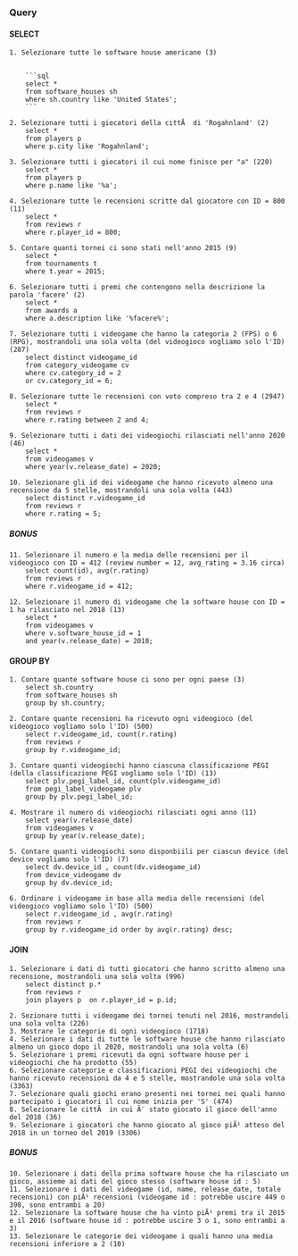 ### Query
#### SELECT

    1. Selezionare tutte le software house americane (3)


        ```sql
        select *
        from software_houses sh 
        where sh.country like 'United States';
        ```

    2. Selezionare tutti i giocatori della cittÃ  di 'Rogahnland' (2)
        select * 
        from players p 
        where p.city like 'Rogahnland';

    3. Selezionare tutti i giocatori il cui nome finisce per "a" (220)
        select * 
        from players p 
        where p.name like '%a';

    4. Selezionare tutte le recensioni scritte dal giocatore con ID = 800 (11)
        select * 
        from reviews r 
        where r.player_id = 800;

    5. Contare quanti tornei ci sono stati nell'anno 2015 (9)
        select * 
        from tournaments t 
        where t.year = 2015;

    6. Selezionare tutti i premi che contengono nella descrizione la parola 'facere' (2)
        select * 
        from awards a 
        where a.description like '%facere%';

    7. Selezionare tutti i videogame che hanno la categoria 2 (FPS) o 6 (RPG), mostrandoli una sola volta (del videogioco vogliamo solo l'ID) (287)
        select distinct videogame_id  
        from category_videogame cv 
        where cv.category_id = 2 
        or cv.category_id = 6;

    8. Selezionare tutte le recensioni con voto compreso tra 2 e 4 (2947)
        select *
        from reviews r 
        where r.rating between 2 and 4;

    9. Selezionare tutti i dati dei videogiochi rilasciati nell'anno 2020 (46)
        select *
        from videogames v 
        where year(v.release_date) = 2020;

    10. Selezionare gli id dei videogame che hanno ricevuto almeno una recensione da 5 stelle, mostrandoli una sola volta (443)
        select distinct r.videogame_id 
        from reviews r 
        where r.rating = 5;

##### BONUS
    11. Selezionare il numero e la media delle recensioni per il videogioco con ID = 412 (review number = 12, avg_rating = 3.16 circa)
        select count(id), avg(r.rating)
        from reviews r 
        where r.videogame_id = 412;

    12. Selezionare il numero di videogame che la software house con ID = 1 ha rilasciato nel 2018 (13)
        select *
        from videogames v 
        where v.software_house_id = 1
        and year(v.release_date) = 2018;

#### GROUP BY
    1. Contare quante software house ci sono per ogni paese (3)
        select sh.country
        from software_houses sh 
        group by sh.country; 

    2. Contare quante recensioni ha ricevuto ogni videogioco (del videogioco vogliamo solo l'ID) (500)
        select r.videogame_id, count(r.rating)
        from reviews r  
        group by r.videogame_id; 

    3. Contare quanti videogiochi hanno ciascuna classificazione PEGI (della classificazione PEGI vogliamo solo l'ID) (13)
        select plv.pegi_label_id, count(plv.videogame_id)
        from pegi_label_videogame plv 
        group by plv.pegi_label_id;

    4. Mostrare il numero di videogiochi rilasciati ogni anno (11)
        select year(v.release_date)
        from videogames v 
        group by year(v.release_date);

    5. Contare quanti videogiochi sono disponbiili per ciascun device (del device vogliamo solo l'ID) (7)
        select dv.device_id , count(dv.videogame_id) 
        from device_videogame dv 
        group by dv.device_id;

    6. Ordinare i videogame in base alla media delle recensioni (del videogioco vogliamo solo l'ID) (500)
        select r.videogame_id , avg(r.rating)  
        from reviews r 
        group by r.videogame_id order by avg(r.rating) desc; 



#### JOIN
    1. Selezionare i dati di tutti giocatori che hanno scritto almeno una recensione, mostrandoli una sola volta (996)
        select distinct p.*
        from reviews r  
        join players p  on r.player_id = p.id;
        
    2. Sezionare tutti i videogame dei tornei tenuti nel 2016, mostrandoli una sola volta (226)
    3. Mostrare le categorie di ogni videogioco (1718)
    4. Selezionare i dati di tutte le software house che hanno rilasciato almeno un gioco dopo il 2020, mostrandoli una sola volta (6)
    5. Selezionare i premi ricevuti da ogni software house per i videogiochi che ha prodotto (55)
    6. Selezionare categorie e classificazioni PEGI dei videogiochi che hanno ricevuto recensioni da 4 e 5 stelle, mostrandole una sola volta (3363)
    7. Selezionare quali giochi erano presenti nei tornei nei quali hanno partecipato i giocatori il cui nome inizia per 'S' (474)
    8. Selezionare le cittÃ  in cui Ã¨ stato giocato il gioco dell'anno del 2018 (36)
    9. Selezionare i giocatori che hanno giocato al gioco piÃ¹ atteso del 2018 in un torneo del 2019 (3306)

##### BONUS
    10. Selezionare i dati della prima software house che ha rilasciato un gioco, assieme ai dati del gioco stesso (software house id : 5)
    11. Selezionare i dati del videogame (id, name, release_date, totale recensioni) con piÃ¹ recensioni (videogame id : potrebbe uscire 449 o 398, sono entrambi a 20)
    12. Selezionare la software house che ha vinto piÃ¹ premi tra il 2015 e il 2016 (software house id : potrebbe uscire 3 o 1, sono entrambi a 3)
    13. Selezionare le categorie dei videogame i quali hanno una media recensioni inferiore a 2 (10)